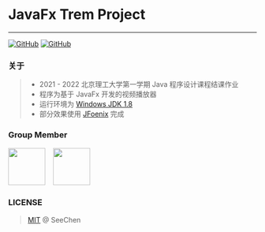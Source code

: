 # JavaFx Trem Project

---
<a href="https://github.com/SeeChen/TermProject_MediaPlayer/blob/main/LICENSE">![GitHub](https://img.shields.io/github/license/SeeChen/TermProject_MediaPlayer?color=1AA260&label=LICENSE)</a>
<a href="https://gitter.im/SeeChen/TermProject_MediaPlayer" target="_blank">![GitHub](https://img.shields.io/badge/CHAT-GITTER-FF5CF7?style=flat&logo=gitter)</a>

### 关于
> - 2021 - 2022 北京理工大学第一学期 Java 程序设计课程结课作业
> - 程序为基于 JavaFx 开发的视频播放器
> - 运行环境为 [Windows JDK 1.8](https://www.oracle.com/java/technologies/downloads/#java8-windows)
> - 部分效果使用 [JFoenix](https://github.com/sshahine/JFoenix) 完成

### Group Member
<a href="https://github.com/SeeChen/"><kbd><img src="https://avatars.githubusercontent.com/u/39422761?v=4" width="75" height="75"/></kbd></a>
&nbsp;&nbsp;
<a href="https://github.com/Leosta0807"><kbd><img src="https://avatars.githubusercontent.com/u/93914414?v=4" width="75" height="75"/></kbd></a>

### LICENSE
> [MIT](https://github.com/SeeChen/TermProject_MediaPlayer/blob/main/LICENSE) @ SeeChen
